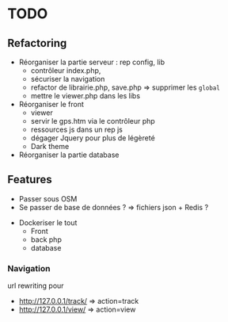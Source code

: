# TODO

## Refactoring

  - Réorganiser la partie serveur : rep config, lib
    + contrôleur index.php, 
    + sécuriser la navigation
    - refactor de librairie.php, save.php => supprimer les `global`
    - mettre le viewer.php dans les libs
  - Réorganiser le front
    - viewer
    + servir le gps.htm via le contrôleur php
    - ressources js dans un rep js
    + dégager Jquery pour plus de légèreté
    - Dark theme
  - Réorganiser la partie database

## Features

 - Passer sous OSM
 - Se passer de base de données ? => fichiers json + Redis ?  
 + Dockeriser le tout
   + Front
   + back php
   + database

### Navigation

  url rewriting pour 
  - http://127.0.0.1/track/ => action=track 
  - http://127.0.0.1/view/ => action=view